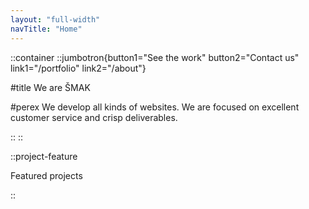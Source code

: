 ```yaml
---
layout: "full-width"
navTitle: "Home"
---
```


::container
::jumbotron{button1="See the work" button2="Contact us" link1="/portfolio" link2="/about"}

#title
We are ŠMAK

#perex
We develop all kinds of websites. We are focused on excellent customer service and crisp deliverables.

::
::

::project-feature

Featured projects

::
